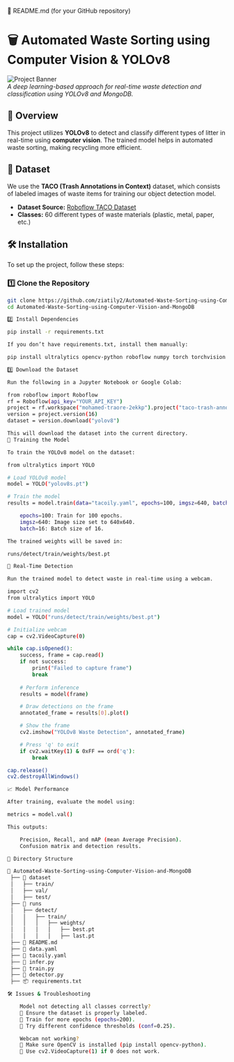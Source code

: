 📜 README.md (for your GitHub repository)

# 🗑️ Automated Waste Sorting using Computer Vision & YOLOv8

![Project Banner](https://via.placeholder.com/1200x400?text=Automated+Waste+Sorting)  
*A deep learning-based approach for real-time waste detection and classification using YOLOv8 and MongoDB.*

## 🚀 Overview
This project utilizes **YOLOv8** to detect and classify different types of litter in real-time using **computer vision**. The trained model helps in automated waste sorting, making recycling more efficient.

## 📂 Dataset
We use the **TACO (Trash Annotations in Context)** dataset, which consists of labeled images of waste items for training our object detection model.

- **Dataset Source:** [Roboflow TACO Dataset](https://universe.roboflow.com/mohamed-traore-2ekkp/taco-trash-annotations-in-context)
- **Classes:** 60 different types of waste materials (plastic, metal, paper, etc.)

## 🛠️ Installation
To set up the project, follow these steps:

### **1️⃣ Clone the Repository**
```bash
git clone https://github.com/ziatily2/Automated-Waste-Sorting-using-Computer-Vision-and-MongoDB.git
cd Automated-Waste-Sorting-using-Computer-Vision-and-MongoDB

2️⃣ Install Dependencies

pip install -r requirements.txt

If you don’t have requirements.txt, install them manually:

pip install ultralytics opencv-python roboflow numpy torch torchvision matplotlib

3️⃣ Download the Dataset

Run the following in a Jupyter Notebook or Google Colab:

from roboflow import Roboflow
rf = Roboflow(api_key="YOUR_API_KEY")
project = rf.workspace("mohamed-traore-2ekkp").project("taco-trash-annotations-in-context")
version = project.version(16)
dataset = version.download("yolov8")

This will download the dataset into the current directory.
🎯 Training the Model

To train the YOLOv8 model on the dataset:

from ultralytics import YOLO

# Load YOLOv8 model
model = YOLO("yolov8s.pt")

# Train the model
results = model.train(data="tacoily.yaml", epochs=100, imgsz=640, batch=16)

    epochs=100: Train for 100 epochs.
    imgsz=640: Image size set to 640x640.
    batch=16: Batch size of 16.

The trained weights will be saved in:

runs/detect/train/weights/best.pt

🎥 Real-Time Detection

Run the trained model to detect waste in real-time using a webcam.

import cv2
from ultralytics import YOLO

# Load trained model
model = YOLO("runs/detect/train/weights/best.pt")

# Initialize webcam
cap = cv2.VideoCapture(0)

while cap.isOpened():
    success, frame = cap.read()
    if not success:
        print("Failed to capture frame")
        break
    
    # Perform inference
    results = model(frame)

    # Draw detections on the frame
    annotated_frame = results[0].plot()

    # Show the frame
    cv2.imshow("YOLOv8 Waste Detection", annotated_frame)

    # Press 'q' to exit
    if cv2.waitKey(1) & 0xFF == ord('q'):
        break

cap.release()
cv2.destroyAllWindows()

📈 Model Performance

After training, evaluate the model using:

metrics = model.val()

This outputs:

    Precision, Recall, and mAP (mean Average Precision).
    Confusion matrix and detection results.

📌 Directory Structure

📂 Automated-Waste-Sorting-using-Computer-Vision-and-MongoDB
 ├── 📂 dataset
 │   ├── train/
 │   ├── val/
 │   ├── test/
 ├── 📂 runs
 │   ├── detect/
 │   │   ├── train/
 │   │   │   ├── weights/
 │   │   │   │   ├── best.pt
 │   │   │   │   ├── last.pt
 ├── 📝 README.md
 ├── 📝 data.yaml
 ├── 📝 tacoily.yaml
 ├── 📜 infer.py
 ├── 📜 train.py
 ├── 📜 detector.py
 ├── 📦 requirements.txt

🛠️ Issues & Troubleshooting

    Model not detecting all classes correctly?
    🔹 Ensure the dataset is properly labeled.
    🔹 Train for more epochs (epochs=200).
    🔹 Try different confidence thresholds (conf=0.25).

    Webcam not working?
    🔹 Make sure OpenCV is installed (pip install opencv-python).
    🔹 Use cv2.VideoCapture(1) if 0 does not work.
